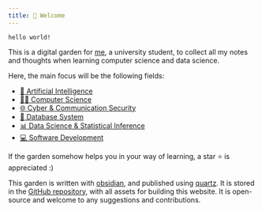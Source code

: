 ```yaml
---
title: 👋 Welcome
---
```


`hello world!`

This is a digital garden for [me](https://github.com/kkkkang-a), a university student, to collect all my notes and thoughts when learning computer science and data science.

Here, the main focus will be the following fields:

- [🧠 Artificial Intelligence](artificial-intelligence.md)
- [🧑‍💻 Computer Science](computer-science.md)
- [🌐 Cyber & Communication Security](files/cybersecurity/cybersecuirty.md)
- [💾 Database System](database-system.md)
- [📊 Data Science & Statistical Inference](data-science.md)
- [💻 Software Development](software-development.md)

If the garden somehow helps you in your way of learning, a star ⭐️ is appreciated :)

This garden is written with [obsidian](https://obsidian.md), and published using [quartz](https://github.com/jackyzha0/quartz). It is stored in the [GitHub repository](https://github.com/kkkkang-a/wonderland), with all assets for building this website. It is open-source and welcome to any suggestions and contributions.